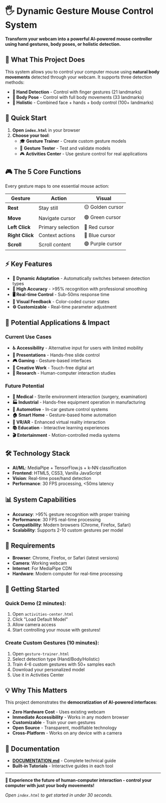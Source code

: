 # 🖐️ Dynamic Gesture Mouse Control System

**Transform your webcam into a powerful AI-powered mouse controller using hand gestures, body poses, or holistic detection.**

## 🎯 What This Project Does

This system allows you to control your computer mouse using **natural body movements** detected through your webcam. It supports three detection methods:

- **👋 Hand Detection** - Control with finger gestures (21 landmarks)
- **🧍 Body Pose** - Control with full body movements (33 landmarks)  
- **👤 Holistic** - Combined face + hands + body control (100+ landmarks)

## 🚀 Quick Start

1. **Open `index.html`** in your browser
2. **Choose your tool**:
   - 🎓 **Gesture Trainer** - Create custom gesture models
   - 🧪 **Gesture Tester** - Test and validate models  
   - 🎮 **Activities Center** - Use gesture control for real applications

## 🎮 The 5 Core Functions

Every gesture maps to one essential mouse action:

| Gesture | Action | Visual |
|---------|--------|---------|
| **Rest** | Stay still | 🟡 Golden cursor |
| **Move** | Navigate cursor | 🟢 Green cursor |
| **Left Click** | Primary selection | 🔴 Red cursor |
| **Right Click** | Context actions | 🔵 Blue cursor |
| **Scroll** | Scroll content | 🟣 Purple cursor |

## ⚡ Key Features

- **🔄 Dynamic Adaptation** - Automatically switches between detection types
- **🎯 High Accuracy** - >95% recognition with professional smoothing  
- **🖥️ Real-time Control** - Sub-50ms response time
- **🎨 Visual Feedback** - Color-coded cursor states
- **⚙️ Customizable** - Real-time parameter adjustment

## 🌟 Potential Applications & Impact

### Current Use Cases
- **♿ Accessibility** - Alternative input for users with limited mobility
- **🎤 Presentations** - Hands-free slide control
- **🎮 Gaming** - Gesture-based interfaces
- **🎨 Creative Work** - Touch-free digital art
- **🔬 Research** - Human-computer interaction studies

### Future Potential
- **🏥 Medical** - Sterile environment interaction (surgery, examination)
- **🏭 Industrial** - Hands-free equipment operation in manufacturing
- **🚗 Automotive** - In-car gesture control systems
- **🏠 Smart Home** - Gesture-based home automation
- **🥽 VR/AR** - Enhanced virtual reality interaction
- **📚 Education** - Interactive learning experiences
- **🎬 Entertainment** - Motion-controlled media systems

## 🛠️ Technology Stack

- **AI/ML**: MediaPipe + TensorFlow.js + k-NN classification
- **Frontend**: HTML5, CSS3, Vanilla JavaScript
- **Vision**: Real-time pose/hand detection
- **Performance**: 30 FPS processing, <50ms latency

## 📊 System Capabilities

- **Accuracy**: >95% gesture recognition with proper training
- **Performance**: 30 FPS real-time processing
- **Compatibility**: Modern browsers (Chrome, Firefox, Safari)
- **Scalability**: Supports 2-10 custom gestures per model

## 🔧 Requirements

- **Browser**: Chrome, Firefox, or Safari (latest versions)
- **Camera**: Working webcam
- **Internet**: For MediaPipe CDN
- **Hardware**: Modern computer for real-time processing

## 🚀 Getting Started

### Quick Demo (2 minutes):
1. Open `activities-center.html`
2. Click "Load Default Model"
3. Allow camera access
4. Start controlling your mouse with gestures!

### Create Custom Gestures (10 minutes):
1. Open `gesture-trainer.html`
2. Select detection type (Hand/Body/Holistic)
3. Train 4-6 custom gestures with 50+ samples each
4. Download your personalized model
5. Use it in Activities Center

## 💡 Why This Matters

This project demonstrates the **democratization of AI-powered interfaces**:

- **Zero Hardware Cost** - Uses existing webcam
- **Immediate Accessibility** - Works in any modern browser
- **Customizable** - Train your own gestures
- **Open Source** - Transparent, modifiable technology
- **Cross-Platform** - Works on any device with a camera

## 📖 Documentation

- **[DOCUMENTATION.md](DOCUMENTATION.md)** - Complete technical guide
- **Built-in Tutorials** - Interactive guides in each tool

---

**🎯 Experience the future of human-computer interaction - control your computer with just your body movements!**

*Open `index.html` to get started in under 30 seconds.*